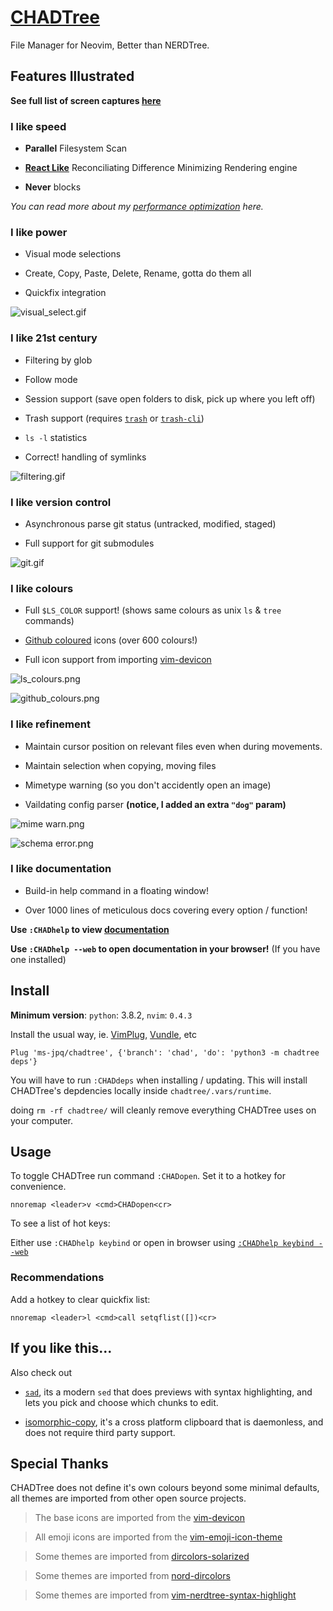 # [CHADTree](https://ms-jpq.github.io/chadtree)

File Manager for Neovim, Better than NERDTree.

## Features Illustrated

**See full list of screen captures [here](https://github.com/ms-jpq/chadtree/tree/future2/docs/FEATURES.md)**

### I like speed

- **Parallel** Filesystem Scan

- **[React Like](https://reactjs.org/docs/reconciliation.html)** Reconciliating Difference Minimizing Rendering engine

- **Never** blocks

*You can read more about my [performance optimization](https://github.com/ms-jpq/chadtree/tree/future2/docs/ARCHITECTURE.md) here.*

### I like power

- Visual mode selections

- Create, Copy, Paste, Delete, Rename, gotta do them all

- Quickfix integration

![visual_select.gif](https://raw.githubusercontent.com/ms-jpq/chadtree/future2/docs/img/visual_select.gif)

### I like 21st century

- Filtering by glob

- Follow mode

- Session support (save open folders to disk, pick up where you left off)

- Trash support (requires [`trash`](https://formulae.brew.sh/formula/trash) or [`trash-cli`](https://github.com/andreafrancia/trash-cli))

- `ls -l` statistics

- Correct! handling of symlinks

![filtering.gif](https://raw.githubusercontent.com/ms-jpq/chadtree/future2/docs/img/filtering.gif)

### I like version control

- Asynchronous parse git status (untracked, modified, staged)

- Full support for git submodules

![git.gif](https://raw.githubusercontent.com/ms-jpq/chadtree/future2/docs/img/git_showcase.gif)

### I like colours

- Full `$LS_COLOR` support! (shows same colours as unix `ls` & `tree` commands)

- [Github coloured](https://github.com/github/linguist) icons (over 600 colours!)

- Full icon support from importing [vim-devicon](https://github.com/ryanoasis/vim-devicons)

![ls_colours.png](https://raw.githubusercontent.com/ms-jpq/chadtree/future2/docs/img/ls_colours.png)

![github_colours.png](https://raw.githubusercontent.com/ms-jpq/chadtree/future2/docs/img/github_colours.png)

### I like refinement

- Maintain cursor position on relevant files even when during movements.

- Maintain selection when copying, moving files

- Mimetype warning (so you don't accidently open an image)

- Vaildating config parser **(notice, I added an extra `"dog"` param)**

![mime warn.png](https://github.com/ms-jpq/chadtree/raw/future2/docs/img/mimetype.png)

![schema error.png](https://github.com/ms-jpq/chadtree/raw/future2/docs/img/schema_error.png)


### I like documentation

- Build-in help command in a floating window!

- Over 1000 lines of meticulous docs covering every option / function!

**Use `:CHADhelp` to view [documentation](https://github.com/ms-jpq/chadtree/tree/future2/docs)**

**Use `:CHADhelp --web` to open documentation in your browser!** (If you have one installed)


## Install

**Minimum version**: `python`: 3.8.2, `nvim`: `0.4.3`

Install the usual way, ie. [VimPlug](https://github.com/junegunn/vim-plug), [Vundle](https://github.com/VundleVim/Vundle.vim), etc

```vim
Plug 'ms-jpq/chadtree', {'branch': 'chad', 'do': 'python3 -m chadtree deps'}
```

You will have to run `:CHADdeps` when installing / updating. This will install CHADTree's depdencies locally inside `chadtree/.vars/runtime`.

doing `rm -rf chadtree/` will cleanly remove everything CHADTree uses on your computer.

## Usage

To toggle CHADTree run command `:CHADopen`. Set it to a hotkey for convenience.
```vimL
nnoremap <leader>v <cmd>CHADopen<cr>
```

To see a list of hot keys:

Either use `:CHADhelp keybind` or open in browser using [`:CHADhelp keybind --web`](https://github.com/ms-jpq/chadtree/tree/future2/docs/KEYBIND.md)

### Recommendations

Add a hotkey to clear quickfix list:

```vimL
nnoremap <leader>l <cmd>call setqflist([])<cr>
```

## If you like this...

Also check out

- [`sad`](https://github.com/ms-jpq/sad), its a modern `sed` that does previews with syntax highlighting, and lets you pick and choose which chunks to edit.

- [isomorphic-copy](https://github.com/ms-jpq/isomorphic-copy), it's a cross platform clipboard that is daemonless, and does not require third party support.

## Special Thanks

CHADTree does not define it's own colours beyond some minimal defaults, all themes are imported from other open source projects.

> The base icons are imported from the [vim-devicon](https://github.com/ryanoasis/vim-devicons)

> All emoji icons are imported from the [vim-emoji-icon-theme](https://github.com/adelarsq/vim-emoji-icon-theme)

> Some themes are imported from [dircolors-solarized](https://github.com/seebi/dircolors-solarized)

> Some themes are imported from [nord-dircolors](https://github.com/arcticicestudio/nord-dircolors)

> Some themes are imported from [vim-nerdtree-syntax-highlight](https://github.com/tiagofumo/vim-nerdtree-syntax-highlight)